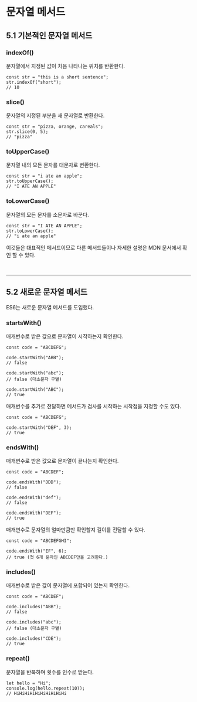 # 문자열 메서드

## 5.1 기본적인 문자열 메서드

### indexOf()
문자열에서 지정된 값이 처음 나타나는 위치를 반환한다.
```
const str = "this is a short sentence";
str.indexOf("short");
// 10
```

### slice()
문자열의 지정된 부분을 새 문자열로 반환한다.
```
const str = "pizza, orange, careals";
str.slice(0, 5);
// "pizza"
```

### toUpperCase()
문자열 내의 모든 문자를 대문자로 변환한다.
```
const str = "i ate an apple";
str.toUpperCase();
// "I ATE AN APPLE"
```

### toLowerCase()
문자열의 모든 문자를 소문자로 바꾼다.
```
const str = "I ATE AN APPLE";
str.toLowerCase();
// "i ate an apple"
```

이것들은 대표적인 메서드이므로 다른 메서드들이나 자세한 설명은 MDN 문서에서 확인 할 수 있다.

<br>

---

## 5.2 새로운 문자열 메서드

ES6는 새로운 문자열 메서드를 도입했다.

### startsWith()
매개변수로 받은 값으로 문자열이 시작하는지 확인한다.
```
const code = "ABCDEFG";

code.startWith("ABB");
// false

code.startWith("abc");
// false (대소문자 구별)

code.startWith("ABC");
// true
```

매개변수를 추가로 전달하면 메서드가 검사를 시작하는 시작점을 지정할 수도 있다.
```
const code = "ABCDEFG";

code.startWith("DEF", 3);
// true
```

### endsWith()
매개변수로 받은 값으로 문자열이 끝나는지 확인한다.
```
const code = "ABCDEF";

code.endsWith("DDD");
// false

code.endsWith("def");
// false

code.endsWith("DEF");
// true
```

매개변수로 문자열의 얼마만큼만 확인할지 길이를 전달할 수 있다.
```
const code = "ABCDEFGHI";

code.endsWith("EF", 6);
// true (첫 6개 문자인 ABCDEF만을 고려한다.)
```

### includes()
매개변수로 받은 값이 문자열에 포함되어 있는지 확인한다.
```
const code = "ABCDEF";

code.includes("ABB");
// false

code.includes("abc");
// false (대소문자 구별)

code.includes("CDE");
// true
```

### repeat()
문자열을 반복하며 횟수를 인수로 받는다.
```
let hello = "Hi";
console.log(hello.repeat(10));
// HiHiHiHiHiHiHiHiHiHi
```